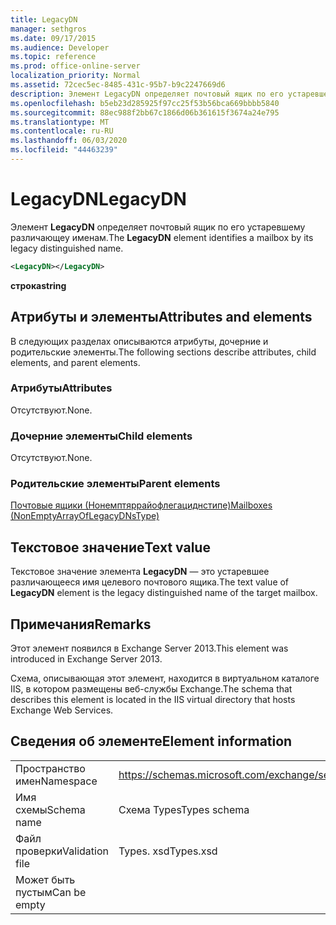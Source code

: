 ```yaml
---
title: LegacyDN
manager: sethgros
ms.date: 09/17/2015
ms.audience: Developer
ms.topic: reference
ms.prod: office-online-server
localization_priority: Normal
ms.assetid: 72cec5ec-8485-431c-95b7-b9c2247669d6
description: Элемент LegacyDN определяет почтовый ящик по его устаревшему различающеу именам.
ms.openlocfilehash: b5eb23d285925f97cc25f53b56bca669bbbb5840
ms.sourcegitcommit: 88ec988f2bb67c1866d06b361615f3674a24e795
ms.translationtype: MT
ms.contentlocale: ru-RU
ms.lasthandoff: 06/03/2020
ms.locfileid: "44463239"
---
```

# <a name="legacydn"></a><span data-ttu-id="92e36-103">LegacyDN</span><span class="sxs-lookup"><span data-stu-id="92e36-103">LegacyDN</span></span>

<span data-ttu-id="92e36-104">Элемент **LegacyDN** определяет почтовый ящик по его устаревшему различающеу именам.</span><span class="sxs-lookup"><span data-stu-id="92e36-104">The **LegacyDN** element identifies a mailbox by its legacy distinguished name.</span></span> 
  
```XML
<LegacyDN></LegacyDN>
```

<span data-ttu-id="92e36-105">**строка**</span><span class="sxs-lookup"><span data-stu-id="92e36-105">**string**</span></span>

## <a name="attributes-and-elements"></a><span data-ttu-id="92e36-106">Атрибуты и элементы</span><span class="sxs-lookup"><span data-stu-id="92e36-106">Attributes and elements</span></span>

<span data-ttu-id="92e36-107">В следующих разделах описываются атрибуты, дочерние и родительские элементы.</span><span class="sxs-lookup"><span data-stu-id="92e36-107">The following sections describe attributes, child elements, and parent elements.</span></span>
  
### <a name="attributes"></a><span data-ttu-id="92e36-108">Атрибуты</span><span class="sxs-lookup"><span data-stu-id="92e36-108">Attributes</span></span>

<span data-ttu-id="92e36-109">Отсутствуют.</span><span class="sxs-lookup"><span data-stu-id="92e36-109">None.</span></span>
  
### <a name="child-elements"></a><span data-ttu-id="92e36-110">Дочерние элементы</span><span class="sxs-lookup"><span data-stu-id="92e36-110">Child elements</span></span>

<span data-ttu-id="92e36-111">Отсутствуют.</span><span class="sxs-lookup"><span data-stu-id="92e36-111">None.</span></span>
  
### <a name="parent-elements"></a><span data-ttu-id="92e36-112">Родительские элементы</span><span class="sxs-lookup"><span data-stu-id="92e36-112">Parent elements</span></span>

[<span data-ttu-id="92e36-113">Почтовые ящики (Нонемптяррайофлегациднстипе)</span><span class="sxs-lookup"><span data-stu-id="92e36-113">Mailboxes (NonEmptyArrayOfLegacyDNsType)</span></span>](mailboxes-nonemptyarrayoflegacydnstype.md)
  
## <a name="text-value"></a><span data-ttu-id="92e36-114">Текстовое значение</span><span class="sxs-lookup"><span data-stu-id="92e36-114">Text value</span></span>

<span data-ttu-id="92e36-115">Текстовое значение элемента **LegacyDN** — это устаревшее различающееся имя целевого почтового ящика.</span><span class="sxs-lookup"><span data-stu-id="92e36-115">The text value of **LegacyDN** element is the legacy distinguished name of the target mailbox.</span></span> 
  
## <a name="remarks"></a><span data-ttu-id="92e36-116">Примечания</span><span class="sxs-lookup"><span data-stu-id="92e36-116">Remarks</span></span>

<span data-ttu-id="92e36-117">Этот элемент появился в Exchange Server 2013.</span><span class="sxs-lookup"><span data-stu-id="92e36-117">This element was introduced in Exchange Server 2013.</span></span>
  
<span data-ttu-id="92e36-118">Схема, описывающая этот элемент, находится в виртуальном каталоге IIS, в котором размещены веб-службы Exchange.</span><span class="sxs-lookup"><span data-stu-id="92e36-118">The schema that describes this element is located in the IIS virtual directory that hosts Exchange Web Services.</span></span>
  
## <a name="element-information"></a><span data-ttu-id="92e36-119">Сведения об элементе</span><span class="sxs-lookup"><span data-stu-id="92e36-119">Element information</span></span>

|||
|:-----|:-----|
|<span data-ttu-id="92e36-120">Пространство имен</span><span class="sxs-lookup"><span data-stu-id="92e36-120">Namespace</span></span>  <br/> |https://schemas.microsoft.com/exchange/services/2006/types  <br/> |
|<span data-ttu-id="92e36-121">Имя схемы</span><span class="sxs-lookup"><span data-stu-id="92e36-121">Schema name</span></span>  <br/> |<span data-ttu-id="92e36-122">Схема Types</span><span class="sxs-lookup"><span data-stu-id="92e36-122">Types schema</span></span>  <br/> |
|<span data-ttu-id="92e36-123">Файл проверки</span><span class="sxs-lookup"><span data-stu-id="92e36-123">Validation file</span></span>  <br/> |<span data-ttu-id="92e36-124">Types. xsd</span><span class="sxs-lookup"><span data-stu-id="92e36-124">Types.xsd</span></span>  <br/> |
|<span data-ttu-id="92e36-125">Может быть пустым</span><span class="sxs-lookup"><span data-stu-id="92e36-125">Can be empty</span></span>  <br/> ||
   

